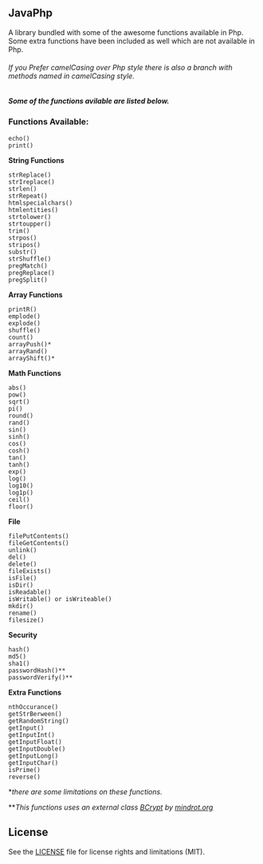 ## JavaPhp ##
A library bundled with some of the awesome functions available in Php.
Some extra functions have been included as well which are not available in Php.

###### If you Prefer camelCasing over Php style there is also a branch with methods named in camelCasing style.

##### Some of the functions avilable are listed below.
### Functions Available:

    echo()
    print()
**String Functions**

    strReplace()
    strIreplace()
    strlen()
    strRepeat()
    htmlspecialchars()
    htmlentities()
    strtolower()
    strtoupper()
    trim()
    strpos()
    stripos()
    substr()
    strShuffle()
    pregMatch()
    pregReplace()
    pregSplit()
**Array Functions**

    printR()
    emplode()
    explode()
    shuffle()
    count()
    arrayPush()*
    arrayRand()
    arrayShift()*
**Math Functions**

    abs()
    pow()
    sqrt()
    pi()
    round()
    rand()
    sin()
    sinh()
    cos()
    cosh()
    tan()
    tanh()
    exp()
    log()
    log10()
    log1p()
    ceil()
    floor()
**File**

    filePutContents()
    fileGetContents()
    unlink()
    del()
    delete()
    fileExists()
    isFile()
    isDir()
    isReadable()
    isWritable() or isWriteable()
    mkdir()
    rename()
    filesize()
**Security**

    hash()
    md5()
    sha1()
    passwordHash()**
    passwordVerify()**
**Extra Functions**

    nthOccurance()
    getStrBerween()
    getRandomString()
    getInput()
    getInputInt()
    getInputFloat()
    getInputDouble()
    getInputLong()
    getInputChar()
    isPrime()
    reverse()
**there are some limitations on these functions.*

***This functions uses an external class [BCrypt](http://www.mindrot.org/projects/jBCrypt/) by [mindrot.org](http://www.mindrot.org)*
## License

See the [LICENSE](LICENSE.md) file for license rights and limitations (MIT).